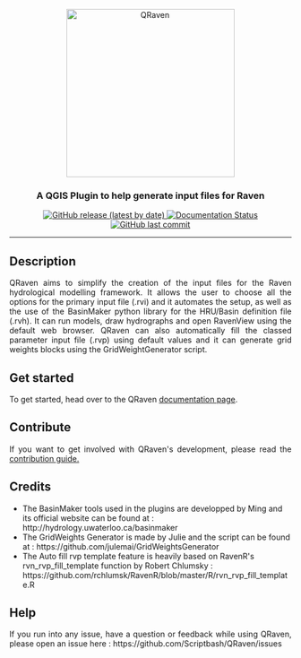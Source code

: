 <p align="center">
<img alt="QRaven" src= "https://user-images.githubusercontent.com/98601298/206937821-d1d04252-11ac-4094-974f-fda63e1f4cca.png" width="300">
</p>

<h3 align="center">A QGIS Plugin to help generate input files for Raven</h3>

<p align="center">

<a href="https://github.com/Scriptbash/QRaven/releases">
    <img alt="GitHub release (latest by date)" src="https://img.shields.io/github/v/release/Scriptbash/QRaven?display_name=tag">
</a>
<a href='https://qraven.readthedocs.io/en/latest/?badge=latest'>
    <img src='https://readthedocs.org/projects/qraven/badge/?version=latest' alt='Documentation Status' />
</a>
<a href="https://github.com/Scriptbash/QRaven/commits/main">
    <img alt="GitHub last commit" src="https://img.shields.io/github/last-commit/Scriptbash/Qraven">
</a>
</p>

---




## Description
<p align="justify">
QRaven aims to simplify the creation of the input files for the Raven hydrological modelling framework. It allows the user to choose all the options for the primary input file (.rvi) and it automates the setup, as well as the use of the BasinMaker python library for the HRU/Basin definition file (.rvh). It can run models, draw hydrographs and open RavenView using the default web browser. QRaven can also automatically fill the classed parameter input file (.rvp) using default values and it can generate grid weights blocks using the GridWeightGenerator script.

</p>

## Get started
<p align ="justify">
To get started, head over to the QRaven <a href='https://qraven.readthedocs.io'>documentation page</a>.
<p>

## Contribute
<p align ="justify">
If you want to get involved with QRaven's development, please read the <a href="https://qraven.readthedocs.io/en/latest/contribute.html">contribution guide.</a>
</p>

## Credits
<p align ="justify">
<ul>
<li>The BasinMaker tools used in the plugins are developped by Ming and its official website can be found at : http://hydrology.uwaterloo.ca/basinmaker </li>
<li> The GridWeights Generator is made by Julie and the script can be found at : https://github.com/julemai/GridWeightsGenerator </li>
<li>The Auto fill rvp template feature is heavily based on RavenR's rvn_rvp_fill_template function by Robert Chlumsky : https://github.com/rchlumsk/RavenR/blob/master/R/rvn_rvp_fill_template.R </li>
</ul>
</p>

## Help
<p align ="justify">
If you run into any issue, have a question or feedback while using QRaven, please open an issue here : https://github.com/Scriptbash/QRaven/issues
</p>
